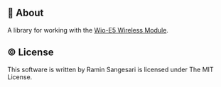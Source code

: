 ## 📖 About
A library for working with the [Wio-E5 Wireless Module](https://www.seeedstudio.com/Grove-LoRa-E5-STM32WLE5JC-p-4867.html).


## © License
This software is written by Ramin Sangesari is licensed under The MIT License.
